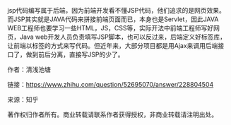 jsp代码编写属于后端，因为前端开发看不懂JSP代码，他们追求的是网页效果。而JSP其实就是JAVA代码来拼接前端页面而已，本身也是Servlet，因此JAVA
WEB工程师也要学习一些HTML，JS，CSS等，实际开法中前端工程师写好网页，Java
web开发人员负责填写JSP脚本，也可以反过来，后端定义好标签库，让前端以标签的方式来写代码。但近年来，大部分项目都是用Ajax来调用后端接口了，做到前后分离，直接写JSP的少了。

作者：清浅池塘

链接：https://www.zhihu.com/question/52695070/answer/228804504

来源：知乎

著作权归作者所有。商业转载请联系作者获得授权，非商业转载请注明出处。
